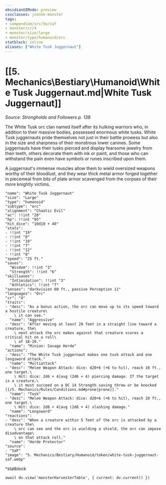 ```yaml
---
obsidianUIMode: preview
cssclasses: json5e-monster
tags:
- compendium/src/5e/saf
- monster/cr/4
- monster/size/large
- monster/type/humanoid/orc
statblock: inline
aliases: ["White Tusk Juggernaut"]
---
```

# [[5. Mechanics\Bestiary\Humanoid\White Tusk Juggernaut.md|White Tusk Juggernaut]]
*Source: Strongholds and Followers p. 138*  

The White Tusk orc clan named itself after its hulking warriors who, in addition to their massive bodies, possessed enormous white tusks. White Tusk juggernauts pride themselves not just in their battle prowess but also in the size and sharpness of their monstrous lower canines. Some juggernauts have their tusks pierced and display fearsome jewelry from their teeth, others decorate them with ink or paint, and those who can withstand the pain even have symbols or runes inscribed upon them.

A juggernaut's immense muscles allow them to wield oversized weapons worthy of their bloodlust, and they wear thick metal armor forged together in piecemeal from bits of plate armor scavenged from the corpses of their more knightly victims.

```statblock
"name": "White Tusk Juggernaut"
"size": "Large"
"type": "humanoid"
"subtype": "orc"
"alignment": "Chaotic Evil"
"ac": !!int "20"
"hp": !!int "95"
"hit_dice": "10d10 + 40"
"stats":
- !!int "19"
- !!int "8"
- !!int "19"
- !!int "7"
- !!int "12"
- !!int "8"
"speed": "25 ft."
"saves":
  "Wisdom": !!int "3"
  "Strength": !!int "6"
"skillsaves":
  "Intimidation": !!int "3"
  "Athletics": !!int "7"
"senses": "darkvision 60 ft., passive Perception 11"
"languages": "Orc"
"cr": "4"
"traits":
- "desc": "As a bonus action, the orc can move up to its speed toward a hostile creature\
    \ it can see."
  "name": "Aggressive"
- "desc": "After moving at least 20 feet in a straight line toward a creature, the\
    \ next attack the orc makes against that creature scores a critical hit on a roll\
    \ of 18-20."
  "name": "Minion: Savage Horde"
"actions":
- "desc": "The White Tusk juggernaut makes one tusk attack and one longsword attack."
  "name": "Multiattack"
- "desc": "Melee Weapon Attack: dice: d20+6 (+6 to hit), reach 10 ft., one target.\
    \ Hit: dice: 2d6 + 4|avg (2d6 + 4) piercing damage. If the target is a creature,\
    \ it must succeed on a DC 14 Strength saving throw or be knocked [[/5. Mechanics/Rules/Conditions.md#prone|prone]]."
  "name": "Tusk"
- "desc": "Melee Weapon Attack: dice: d20+6 (+6 to hit), reach 10 ft., one target.\
    \ Hit: dice: 2d8 + 4|avg (2d8 + 4) slashing damage."
  "name": "Longsword"
"reactions":
- "desc": "When a creature within 5 feet of the orc is attacked by a creature the\
    \ orc can see and the orc is wielding a shield, the orc can impose disadvantage\
    \ on that attack roll."
  "name": "Horde Protector"
"source":
- "SaF"
"image": "5. Mechanics/Bestiary/Humanoid/token/white-tusk-juggernaut-saf.webp"
```
^statblock

```dataviewjs
await dv.view('monsterHarvesterTable', { current: dv.current() })
```